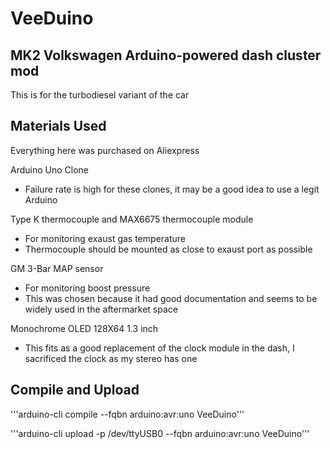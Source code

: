 # VeeDuino
## MK2 Volkswagen Arduino-powered dash cluster mod
This is for the turbodiesel variant of the car

## Materials Used
Everything here was purchased on Aliexpress

Arduino Uno Clone

- Failure rate is high for these clones, it may be a good idea to use a legit Arduino

Type K thermocouple and MAX6675 thermocouple module

- For monitoring exaust gas temperature
- Thermocouple should be mounted as close to exaust port as possible

GM 3-Bar MAP sensor

- For monitoring boost pressure
- This was chosen because it had good documentation and seems to be widely used in the aftermarket space

Monochrome OLED 128X64 1.3 inch

- This fits as a good replacement of the clock module in the dash, I sacrificed the clock as my stereo has one

## Compile and Upload

'''arduino-cli compile --fqbn arduino:avr:uno VeeDuino'''

'''arduino-cli upload -p /dev/ttyUSB0 --fqbn arduino:avr:uno VeeDuino'''
